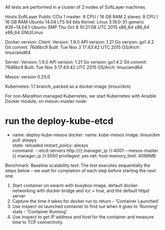 All tests are performed in a cluster of 2 nodes of SoftLayer machines.

Hosts
SoftLayer Public CCIs
1 master: 8 CPU / 16 GB RAM
2 slaves: 8 CPU / 16 GB RAM
Ubuntu 14.04 LTS 64 bits
Kernel: Linux 3.19.0-31-generic #36~14.04.1-Ubuntu SMP Thu Oct 8 10:21:08 UTC 2015 x86_64 x86_64 x86_64 GNU/Linux

Docker version:
Client:
 Version:      1.9.0
 API version:  1.21
 Go version:   go1.4.2
 Git commit:   76d6bc9
 Built:        Tue Nov  3 17:43:42 UTC 2015
 OS/Arch:      linux/amd64

Server:
 Version:      1.9.0
 API version:  1.21
 Go version:   go1.4.2
 Git commit:   76d6bc9
 Built:        Tue Nov  3 17:43:42 UTC 2015
 OS/Arch:      linux/amd64

Mesos:
version 0.25.0

Kubernetes:
1.1 branch, packed as a docker image (linsun/km)

For non-Marathon managed Kubernetes, we start Kubernetes with Ansible Docker module, on meson-master node:
# run the deploy-kube-etcd
- name: deploy-kube-mesos
  docker:
    name: kube-mesos
    image: linsun/km
    pull: always  
    state: reloaded
    restart_policy: always  
    command:  --etcd-servers http://{{ manager_ip }}:4001 --mesos-master {{ manager_ip }}:5050
    privileged: yes
    net: host
    memory_limit: 4096MB 


Benchmark:
Baseline scalability test:
The test executes sequentially the steps below - we wait for completion of each step before starting the next one.
1. Start container on swarm with busybox image, default docker networking with docker bridge and icc = true, and the default httpd server
2. Capture the time it takes for docker run to return - 'Container Launched'
3. Use inspect on launched container to find out when it goes to 'Running' state - 'Container Running' 
4. Use inspect to get IP address and host for the container and measure time to TCP connectivity.

